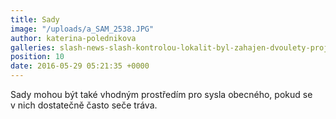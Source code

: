 ```yaml
---
title: Sady
image: "/uploads/a_SAM_2538.JPG"
author: katerina-polednikova
galleries: slash-news-slash-kontrolou-lokalit-byl-zahajen-dvoulety-projekt
position: 10
date: 2016-05-29 05:21:35 +0000
---
```

Sady mohou být také vhodným prostředím pro sysla obecného, pokud se
v nich dostatečně často seče tráva.

